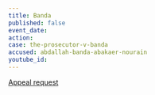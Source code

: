 ```yaml
---
title: Banda
published: false
event_date:
action:
case: the-prosecutor-v-banda
accused: abdallah-banda-abakaer-nourain
youtube_id:
---
```



[Appeal request](https://www.icc-cpi.int/Pages/record.aspx?docNo=ICC-02/05-03/09-608-Red)